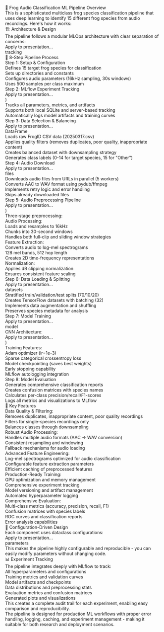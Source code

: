 🐸 Frog Audio Classification ML Pipeline Overview  
This is a sophisticated multiclass frog species classification pipeline that uses deep learning to identify 15 different frog species from audio recordings. Here's how it works:  
🏗️ Architecture & Design  
The pipeline follows a modular MLOps architecture with clear separation of concerns:  
Apply to presentation...  
tracking  
🔄 8-Step Pipeline Process  
Step 1: Setup & Configuration  
Defines 15 target frog species for classification  
Sets up directories and constants  
Configures audio parameters (16kHz sampling, 30s windows)  
Uses 500 samples per class maximum  
Step 2: MLflow Experiment Tracking  
Apply to presentation...  
)  
Tracks all parameters, metrics, and artifacts  
Supports both local SQLite and server-based tracking  
Automatically logs model artifacts and training curves  
Step 3: Data Selection & Balancing  
Apply to presentation...  
DataFrame  
Loads raw FrogID CSV data (20250317.csv)  
Applies quality filters (removes duplicates, poor quality, inappropriate content)  
Creates balanced dataset with downsampling strategy  
Generates class labels (0-14 for target species, 15 for "Other")  
Step 4: Audio Download  
Apply to presentation...  
files  
Downloads audio files from URLs in parallel (5 workers)  
Converts AAC to WAV format using pydub/ffmpeg  
Implements retry logic and error handling  
Skips already downloaded files  
Step 5: Audio Preprocessing Pipeline  
Apply to presentation...  
)  
Three-stage preprocessing:  
Audio Processing:  
Loads and resamples to 16kHz  
Chunks into 30-second windows  
Handles both full-clip and sliding window strategies  
Feature Extraction:  
Converts audio to log-mel spectrograms  
128 mel bands, 512 hop length  
Creates 2D time-frequency representations  
Normalization:  
Applies dB clipping normalization  
Ensures consistent feature scaling  
Step 6: Data Loading & Splitting  
Apply to presentation...  
datasets  
Stratified train/validation/test splits (70/10/20)  
Creates TensorFlow datasets with batching (32)  
Implements data augmentation and shuffling  
Preserves species metadata for analysis  
Step 7: Model Training  
Apply to presentation...  
model  
CNN Architecture:  
Apply to presentation...  
)  
Training Features:  
Adam optimizer (lr=1e-3)  
Sparse categorical crossentropy loss  
Model checkpointing (saves best weights)  
Early stopping capability  
MLflow autologging integration  
Step 8: Model Evaluation  
Generates comprehensive classification reports  
Creates confusion matrices with species names  
Calculates per-class precision/recall/F1-scores  
Logs all metrics and visualizations to MLflow  
🎯 Key Features  
Data Quality & Filtering:  
Removes duplicates, inappropriate content, poor quality recordings  
Filters for single-species recordings only  
Balances classes through downsampling  
Robust Audio Processing:  
Handles multiple audio formats (AAC → WAV conversion)  
Consistent resampling and windowing  
Fallback mechanisms for audio loading  
Advanced Feature Engineering:  
Log-mel spectrograms optimized for audio classification  
Configurable feature extraction parameters  
Efficient caching of preprocessed features  
Production-Ready Training:  
GPU optimization and memory management  
Comprehensive experiment tracking  
Model versioning and artifact management  
Automated hyperparameter logging  
Comprehensive Evaluation:  
Multi-class metrics (accuracy, precision, recall, F1)  
Confusion matrices with species labels  
ROC curves and classification reports  
Error analysis capabilities  
🔧 Configuration-Driven Design  
Each component uses dataclass configurations:  
Apply to presentation...  
parameters  
This makes the pipeline highly configurable and reproducible \- you can easily modify parameters without changing code.  
📊 Experiment Tracking  
The pipeline integrates deeply with MLflow to track:  
All hyperparameters and configurations  
Training metrics and validation curves  
Model artifacts and checkpoints  
Data distributions and preprocessing stats  
Evaluation metrics and confusion matrices  
Generated plots and visualizations  
This creates a complete audit trail for each experiment, enabling easy comparison and reproducibility.  
The pipeline is designed for production ML workflows with proper error handling, logging, caching, and experiment management \- making it suitable for both research and deployment scenarios.
